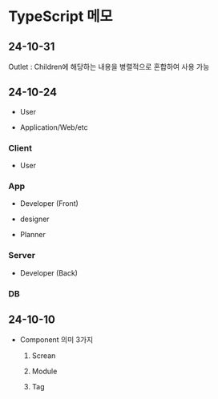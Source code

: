 # TypeScript 메모

## 24-10-31

Outlet : Children에 해당하는 내용을 병렬적으로 혼합하여 사용 가능

## 24-10-24

- User

- Application/Web/etc

### Client

- User

### App

- Developer (Front)

- designer

- Planner

### Server

- Developer (Back)

### DB

## 24-10-10

- Component 의미 3가지

  1. Screan

  2. Module

  3. Tag
